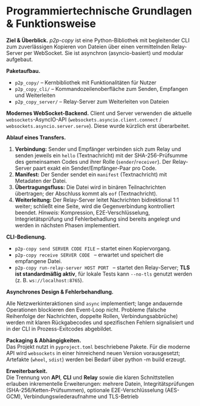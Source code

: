 # Programmiertechnische Grundlagen & Funktionsweise

**Ziel & Überblick.**
*p2p-copy* ist eine Python-Bibliothek mit begleitender CLI zum zuverlässigen Kopieren von Dateien über einen vermittelnden Relay-Server per WebSocket. Sie ist asynchron (asyncio-basiert) und modular aufgebaut.

**Paketaufbau.**

* `p2p_copy/` – Kernbibliothek mit Funktionalitäten für Nutzer
* `p2p_copy_cli/` – Kommandozeilenoberfläche zum Senden, Empfangen und Weiterleiten 
* `p2p_copy_server/` – Relay-Server zum Weiterleiten von Dateien

**Modernes WebSocket-Backend.**
Client und Server verwenden die aktuelle `websockets`-AsyncIO-API (`websockets.asyncio.client.connect` / `websockets.asyncio.server.serve`). Diese wurde kürzlich erst überarbeitet.

**Ablauf eines Transfers.**

1. **Verbindung:** Sender und Empfänger verbinden sich zum Relay und senden jeweils ein `hello` (Textnachricht) mit der SHA-256-Prüfsumme des gemeinsamen Codes und ihrer Rolle (`sender`/`receiver`). Der Relay-Server paart exakt ein Sender/Empfänger-Paar pro Code.
2. **Manifest:** Der Sender sendet ein `manifest` (Textnachricht) mit Metadaten der Datei.
3. **Übertragungsfluss:** Die Datei wird in binären Teilnachrichten übertragen; der Abschluss kommt als `eof` (Textnachricht).
4. **Weiterleitung:** Der Relay-Server leitet Nachrichten bidirektional 1:1 weiter; schließt eine Seite, wird die Gegenverbindung kontrolliert beendet.
   *Hinweis:* Kompression, E2E-Verschlüsselung, Integrietätsprüfung und Fehlerbehadlung sind bereits angelegt und werden in nächsten Phasen implementiert.

**CLI-Bedienung.**

* `p2p-copy send SERVER CODE FILE` – startet einen Kopiervorgang.
* `p2p-copy receive SERVER CODE ` – erwartet und speichert die empfangene Datei.
* `p2p-copy run-relay-server HOST PORT ` – startet den Relay-Server; **TLS ist standardmäßig aktiv**, für lokale Tests kann `--no-tls` genutzt werden (z. B. `ws://localhost:8765`).

**Asynchrones Design & Fehlerbehandlung.**  

Alle Netzwerkinteraktionen sind `async` implementiert; lange andauernde Operationen blockieren den Event-Loop nicht. Probleme (falsche Reihenfolge der Nachrichten, doppelte Rollen, Verbindungsabbrüche) werden mit klaren Rückgabecodes und spezifischen Fehlern signalisiert und in der CLI in Prozess-Exitcodes abgebildet.

**Packaging & Abhängigkeiten.**  
Das Projekt nutzt in `pyproject.toml` beschriebene Pakete. Für die moderne API wird `websockets` in einer hinreichend neuen Version vorausgesetzt; Artefakte (`wheel`, `sdist`) werden bei Bedarf über python -m build erzeugt.

**Erweiterbarkeit.**  
Die Trennung von **API**, **CLI** und **Relay** sowie die klaren Schnittstellen erlauben inkrementelle Erweiterungen: mehrere Datein, Integritätsprüfungen (SHA-256/Ketten-Prüfsummen), optionale E2E-Verschlüsselung (AES-GCM), Verbindungswiederaufnahme und TLS-Betrieb
